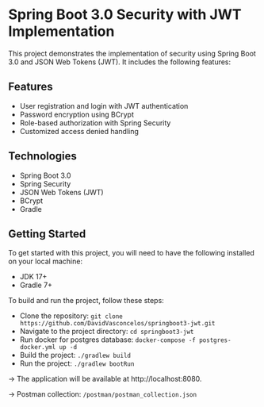 # Spring Boot 3.0 Security with JWT Implementation
This project demonstrates the implementation of security using Spring Boot 3.0 and JSON Web Tokens (JWT). It includes the following features:

## Features
* User registration and login with JWT authentication
* Password encryption using BCrypt
* Role-based authorization with Spring Security
* Customized access denied handling

## Technologies
* Spring Boot 3.0
* Spring Security
* JSON Web Tokens (JWT)
* BCrypt
* Gradle

## Getting Started
To get started with this project, you will need to have the following installed on your local machine:

* JDK 17+
* Gradle 7+


To build and run the project, follow these steps:

* Clone the repository: `git clone https://github.com/DavidVasconcelos/springboot3-jwt.git`
* Navigate to the project directory: `cd springboot3-jwt`
* Run docker for postgres database: `docker-compose -f postgres-docker.yml up -d`
* Build the project: `./gradlew build`
* Run the project: `./gradlew bootRun`

-> The application will be available at http://localhost:8080.

-> Postman collection: `/postman/postman_collection.json`
